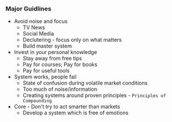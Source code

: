 ### Major Guidlines
- Avoid noise and focus 
	-  TV News
	-  Social Media
	-  Declutering - focus only on what matters
	-  Build master system
-  Invest in your personal knowledge
	-  Stay away from free tips
	-  Pay for courses; Pay for books
	-  Pay for useful tools
-  System works, people fail
	-  State of confusion during volatile market conditions
	-  Too much of noise/information
	-  Creating systems around proven principles - `Principles of Compounding`
- Core - Don't try to act smarter than markets
	- Develop a system which is free of emotions